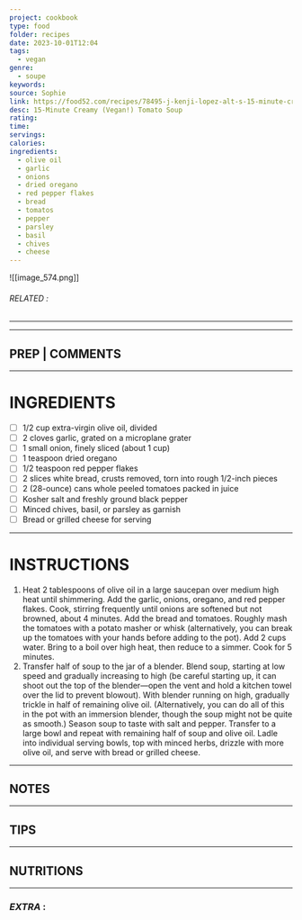 ```yaml
---
project: cookbook
type: food
folder: recipes
date: 2023-10-01T12:04
tags:
  - vegan
genre:
  - soupe
keywords: 
source: Sophie
link: https://food52.com/recipes/78495-j-kenji-lopez-alt-s-15-minute-creamy-vegan-tomato-soup
desc: 15-Minute Creamy (Vegan!) Tomato Soup
rating: 
time: 
servings: 
calories: 
ingredients:
  - olive oil
  - garlic
  - onions
  - dried oregano
  - red pepper flakes
  - bread
  - tomatos
  - pepper
  - parsley
  - basil
  - chives
  - cheese
---
```


![[image_574.png]]
###### *RELATED* : 
---


---
## PREP | COMMENTS



---
# INGREDIENTS

- [ ] 1/2 cup extra-virgin olive oil, divided
- [ ] 2 cloves garlic, grated on a microplane grater
- [ ] 1 small onion, finely sliced (about 1 cup)
- [ ] 1 teaspoon dried oregano
- [ ] 1/2 teaspoon red pepper flakes
- [ ] 2 slices white bread, crusts removed, torn into rough 1/2-inch pieces
- [ ] 2 (28-ounce) cans whole peeled tomatoes packed in juice
- [ ] Kosher salt and freshly ground black pepper
- [ ] Minced chives, basil, or parsley as garnish
- [ ] Bread or grilled cheese for serving

---
# INSTRUCTIONS

1. Heat 2 tablespoons of olive oil in a large saucepan over medium high heat until shimmering. Add the garlic, onions, oregano, and red pepper flakes. Cook, stirring frequently until onions are softened but not browned, about 4 minutes. Add the bread and tomatoes. Roughly mash the tomatoes with a potato masher or whisk (alternatively, you can break up the tomatoes with your hands before adding to the pot). Add 2 cups water. Bring to a boil over high heat, then reduce to a simmer. Cook for 5 minutes.
2. Transfer half of soup to the jar of a blender. Blend soup, starting at low speed and gradually increasing to high (be careful starting up, it can shoot out the top of the blender—open the vent and hold a kitchen towel over the lid to prevent blowout). With blender running on high, gradually trickle in half of remaining olive oil. (Alternatively, you can do all of this in the pot with an immersion blender, though the soup might not be quite as smooth.) Season soup to taste with salt and pepper. Transfer to a large bowl and repeat with remaining half of soup and olive oil. Ladle into individual serving bowls, top with minced herbs, drizzle with more olive oil, and serve with bread or grilled cheese.

---
## NOTES



---
## TIPS



---
## NUTRITIONS



---
### *EXTRA* :



